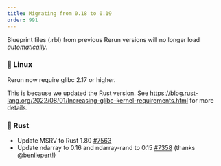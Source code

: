 ```yaml
---
title: Migrating from 0.18 to 0.19
order: 991
---
```


Blueprint files (.rbl) from previous Rerun versions will no longer load _automatically_.

### 🐧 Linux
Rerun now require glibc 2.17 or higher.

This is because we updated the Rust version. See <https://blog.rust-lang.org/2022/08/01/Increasing-glibc-kernel-requirements.html> for more details.

### 🦀 Rust
- Update MSRV to Rust 1.80 [#7563](https://github.com/rerun-io/rerun/pull/7563)
- Update ndarray to 0.16 and ndarray-rand to 0.15 [#7358](https://github.com/rerun-io/rerun/pull/7358) (thanks [@benliepert](https://github.com/benliepert)!)
